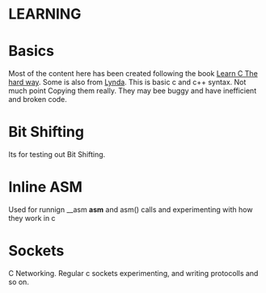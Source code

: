 LEARNING
========

# Basics
Most of the content here has been created following the book [Learn C The hard way](https://learncodethehardway.org/c/).
Some is also from [Lynda](https://lynda.com).
This is basic c and c++ syntax.
Not much point Copying them really. 
They may bee buggy and have inefficient and broken code.

# Bit Shifting
Its for testing out Bit Shifting.

# Inline ASM
Used for runnign __asm __asm__ and asm() calls and experimenting with how they work in c

# Sockets
C Networking. 
Regular c sockets experimenting, and writing protocolls and so on.



